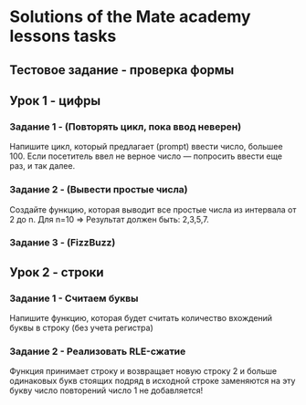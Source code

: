 # Solutions of the Mate academy lessons tasks

## Тестовое задание - проверка формы

## Урок 1 - цифры

### Задание 1 - (Повторять цикл, пока ввод неверен)
Напишите цикл, который предлагает (prompt) ввести число, большее 100. Если посетитель ввел не верное число — попросить ввести еще раз, и так далее.

### Задание 2 - (Вывести простые числа)
Создайте функцию, которая выводит все простые числа из интервала от 2 до n. Для n=10 => Результат должен быть: 2,3,5,7.

### Задание 3 - (FizzBuzz)

## Урок 2 - строки

### Задание 1 - Считаем буквы  
Напишите функцию, которая будет считать количество вхождений буквы в строку (без учета регистра)

### Задание 2 - Реализовать RLE-сжатие
Функция принимает строку и возвращает новую строку 2 и больше одинаковых букв стоящих подряд в исходной строке заменяются на эту букву число повторений число 1 не добавляется!